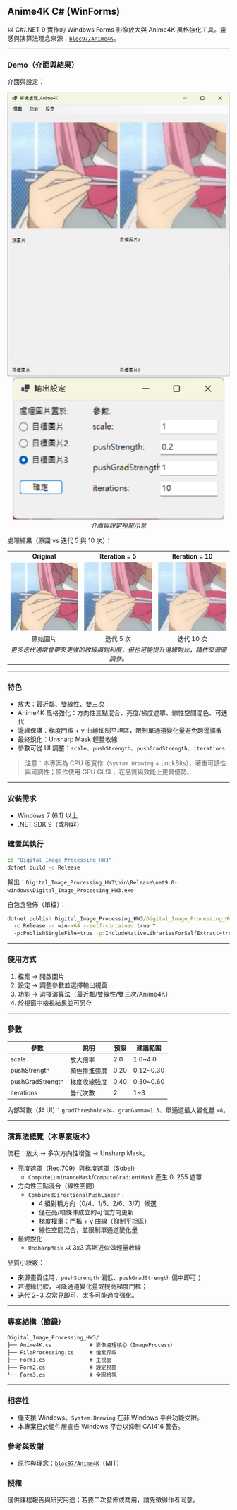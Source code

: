 ## Anime4K C# (WinForms)

以 C#/.NET 9 實作的 Windows Forms 影像放大與 Anime4K 風格強化工具。靈感與演算法理念來源：[`bloc97/Anime4K`](https://github.com/bloc97/Anime4K)。

---

### Demo（介面與結果）

介面與設定：

<p align="center">
  <img src="Digital_Image_Processing_HW3/Example/Interface.png" alt="Interface" width="720" />
  <br/>
  <img src="Digital_Image_Processing_HW3/Example/Setting.png" alt="Setting" width="480" />
  <br/>
  <em>介面與設定視窗示意</em>
  
</p>

處理結果（原圖 vs 迭代 5 與 10 次）：

<table>
  <tr>
    <th>Original</th>
    <th>Iteration = 5</th>
    <th>Iteration = 10</th>
  </tr>
  <tr>
    <td><img src="Digital_Image_Processing_HW3/Example/Original.png" alt="original" width="260" /></td>
    <td><img src="Digital_Image_Processing_HW3/Example/Iteration5.bmp" alt="iter5" width="260" /></td>
    <td><img src="Digital_Image_Processing_HW3/Example/Iteration10.bmp" alt="iter10" width="260" /></td>
  </tr>
  <tr>
    <td align="center">原始圖片</td>
    <td align="center">迭代 5 次</td>
    <td align="center">迭代 10 次</td>
  </tr>
  <tr>
    <td colspan="3" align="center"><em>更多迭代通常會帶來更強的收線與銳利度，但也可能提升邊緣對比，請依來源圖調參。</em></td>
  </tr>
  
</table>

---

### 特色
- 放大：最近鄰、雙線性、雙三次
- Anime4K 風格強化：方向性三點混合、亮度/梯度遮罩、線性空間混色、可迭代
- 邊緣保護：梯度門檻 + γ 曲線抑制平坦區，限制單通道變化量避免跨邊擴散
- 最終銳化：Unsharp Mask 輕量收線
- 參數可從 UI 調整：`scale`、`pushStrength`、`pushGradStrength`、`iterations`

> 注意：本專案為 CPU 版實作（`System.Drawing` + LockBits），著重可讀性與可調性；原作使用 GPU GLSL，在品質與效能上更具優勢。

---

### 安裝需求
- Windows 7 (6.1) 以上
- .NET SDK 9（或相容）

### 建置與執行
```cmd
cd "Digital_Image_Processing_HW3"
dotnet build -c Release
```
輸出：`Digital_Image_Processing_HW3\bin\Release\net9.0-windows\Digital_Image_Processing_HW3.exe`

自包含發佈（單檔）：
```cmd
dotnet publish Digital_Image_Processing_HW3/Digital_Image_Processing_HW3.csproj ^
  -c Release -r win-x64 --self-contained true ^
  -p:PublishSingleFile=true -p:IncludeNativeLibrariesForSelfExtract=true
```

---

### 使用方式
1) 檔案 → 開啟圖片
2) 設定 → 調整參數並選擇輸出視窗
3) 功能 → 選擇演算法（最近鄰/雙線性/雙三次/Anime4K）
4) 於視窗中檢視結果並可另存

---

### 參數
| 參數 | 說明 | 預設 | 建議範圍 |
|---|---|---|---|
| scale | 放大倍率 | 2.0 | 1.0~4.0 |
| pushStrength | 顏色推進強度 | 0.20 | 0.12~0.30 |
| pushGradStrength | 梯度收線強度 | 0.40 | 0.30~0.60 |
| iterations | 疊代次數 | 2 | 1~3 |

內部常數（非 UI）：`gradThreshold≈24`、`gradGamma≈1.5`、單通道最大變化量 `≈8`。

---

### 演算法概覽（本專案版本）
流程：放大 → 多次方向性增強 → Unsharp Mask。

- 亮度遮罩（Rec.709）與梯度遮罩（Sobel）
  - `ComputeLuminanceMask`/`ComputeGradientMask` 產生 0..255 遮罩
- 方向性三點混合（線性空間）
  - `CombinedDirectionalPushLinear`：
    - 4 組對稱方向（0/4、1/5、2/6、3/7）候選
    - 僅在亮/暗條件成立的可信方向更新
    - 梯度權重：門檻 + γ 曲線（抑制平坦區）
    - 線性空間混合，並限制單通道變化量
- 最終銳化
  - `UnsharpMask` 以 3x3 高斯近似做輕量收線

品質小訣竅：
- 來源畫質佳時，`pushStrength` 偏低、`pushGradStrength` 偏中即可；
- 若邊緣仍軟，可降通道變化量或提高梯度門檻；
- 迭代 2~3 次常見即可，太多可能過度强化。

---

### 專案結構（節錄）
```
Digital_Image_Processing_HW3/
├── Anime4K.cs            # 影像處理核心（ImageProcess）
├── FileProcessing.cs     # 檔案存取
├── Form1.cs              # 主視窗
├── Form2.cs              # 設定視窗
└── Form3.cs              # 全圖檢視
```

---

### 相容性
- 僅支援 Windows。`System.Drawing` 在非 Windows 平台功能受限。
- 本專案已於組件層宣告 Windows 平台以抑制 CA1416 警告。

### 參考與致謝
- 原作與理念：[`bloc97/Anime4K`](https://github.com/bloc97/Anime4K)（MIT）

### 授權
僅供課程報告與研究用途；若要二次發佈或商用，請先徵得作者同意。


